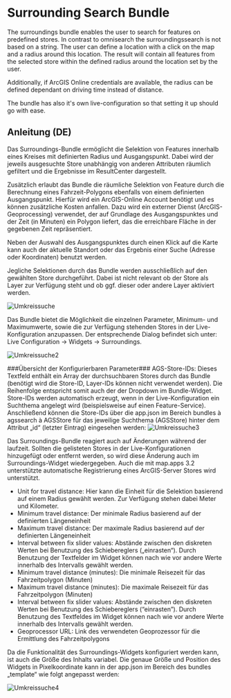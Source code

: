 # Surrounding Search Bundle
The surroundings bundle enables the user to search for features on predefined stores. In contrast to omnisearch the surroundingssearch is not based on a string. The user can define a location with a click on the map and a radius around this location. The result will contain all features from the selected store within the defined radius around the location set by the user.

Additionally, if ArcGIS Online credentials are available, the radius can be defined dependant on driving time instead of distance.

The bundle has also it's own live-configuration so that setting it up should go with ease. 

Anleitung (DE)
--------------
Das Surroundings-Bundle ermöglicht die Selektion von Features innerhalb eines Kreises mit definierten Radius und Ausgangspunkt. Dabei wird der jeweils ausgesuchte Store unabhängig von anderen Attributen räumlich gefiltert und die Ergebnisse im ResultCenter dargestellt.

Zusätzlich erlaubt das Bundle die räumliche Selektion von Feature durch die Berechnung eines Fahrzeit-Polygons ebenfalls von einem definierten Ausgangspunkt. Hierfür wird ein ArcGIS-Online Account benötigt und es können zusätzliche Kosten anfallen. Dazu wird ein externer Dienst (ArcGIS-Geoprocessing) verwendet, der auf Grundlage des Ausgangspunktes und der Zeit (in Minuten) ein Polygon liefert, das die erreichbare Fläche in der gegebenen Zeit repräsentiert.

Neben der Auswahl des Ausgangspunktes durch einen Klick auf die Karte kann auch der aktuelle Standort oder das Ergebnis einer Suche (Adresse oder Koordinaten) benutzt werden.

Jegliche Selektionen durch das Bundle werden ausschließlich auf den gewählten Store durchgeführt. Dabei ist nicht relevant ob der Store als Layer zur Verfügung steht und ob ggf. dieser oder andere Layer aktiviert werden.

![Umkreissuche](http://developernetwork.conterra.de/en/system/files/images/surrounding1.png)

Das Bundle bietet die Möglichkeit die einzelnen Parameter, Minimum- und Maximumwerte, sowie die zur Verfügung stehenden Stores in der Live-Konfiguration anzupassen. Der entsprechende Dialog befindet sich unter: Live Configuration -> Widgets -> Surroundings.

![Umkreissuche2](http://developernetwork.conterra.de/en/system/files/images/surrounding2.png)

###Übersicht der Konfigurierbaren Parameter###
AGS-Store-IDs: Dieses Textfeld enthält ein Array der durchsuchbaren Stores durch das Bundle (benötigt wird die Store-ID, Layer-IDs können nicht verwendet werden). Die Reihenfolge entspricht somit auch der der Dropdown im Bundle-Widget. Store-IDs werden automatisch erzeugt, wenn in der Live-Konfiguration ein Suchthema angelegt wird (beispielsweise auf einen Feature-Service). Anschließend können die Store-IDs über die app.json im Bereich bundles à agssearch à AGSStore für das jeweilige Suchthema (AGSStore) hinter dem Attribut „id“ (letzter Eintrag) eingesehen werden:
![Umkreissuche3](http://developernetwork.conterra.de/en/system/files/images/surrounding3.png)

Das Surroundings-Bundle reagiert auch auf Änderungen während der laufzeit. Sollten die gelisteten Stores in der Live-Konfigurationen hinzugefügt oder entfernt werden, so wird diese Änderung auch im Surroundings-Widget wiedergegeben. Auch die mit map.apps 3.2 unterstützte automatische Registrierung eines ArcGIS-Server Stores wird unterstützt.
- Unit for travel distance: Hier kann die Einheit für die Selektion basierend auf einem Radius gewählt werden. Zur Verfügung stehen dabei Meter und Kilometer.
- Minimum travel distance: Der minimale Radius basierend auf der definierten Längeneinheit
- Maximum travel distance: Der maximale Radius basierend auf der definierten Längeneinheit
- Interval between fix slider values: Abstände zwischen den diskreten Werten bei Benutzung des Schiebereglers („einrasten“). Durch Benutzung der Textfelder im Widget können nach wie vor andere Werte innerhalb des Intervalls gewählt werden.
- Minimum travel distance (minutes): Die minimale Reisezeit für das Fahrzeitpolygon (Minuten)
- Maximum travel distance (minutes): Die maximale Reisezeit für das Fahrzeitpolygon (Minuten)
- Interval between fix slider values: Abstände zwischen den diskreten Werten bei Benutzung des Schiebereglers (“einrasten”). Durch Benutzung des Textfeldes im Widget können nach wie vor andere Werte innerhalb des Intervalls gewählt werden.
- Geoprocessor URL: Link des verwendeten Geoprozessor für die Ermittlung des Fahrzeitpolygons

Da die Funktionalität des Surroundings-Widgets konfiguriert werden kann, ist auch die Größe des Inhalts variabel. Die genaue Größe und Position des Widgets in Pixelkoordinate kann in der app.json im Bereich des bundles „template“ wie folgt angepasst werden:

![Umkreissuche4](http://developernetwork.conterra.de/en/system/files/images/surrounding4.png)

